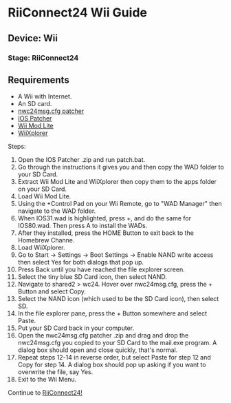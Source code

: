 # RiiConnect24 Wii Guide
## Device: Wii
### Stage: RiiConnect24

## Requirements
- A Wii with Internet.
- An SD card.
- [nwc24msg.cfg patcher](https://riiconnect24.net/wiimail/nwc24msg/Windows.zip)
- [IOS Patcher](https://github.com/RiiConnect24/IOS-Patcher/releases)
- [Wii Mod Lite](https://github.com/RiiConnect24/Wii-Mod-Lite/releases)
- [WiiXplorer](https://riiconnect24.net/wiimail/WiiXplorer.zip)

Steps:
1. Open the IOS Patcher .zip and run patch.bat.
2. Go through the instructions it gives you and then copy the WAD folder to your SD Card.
3. Extract Wii Mod Lite and WiiXplorer then copy them to the apps folder on your SD Card.
4. Load Wii Mod Lite.
5. Using the +Control Pad on your Wii Remote, go to "WAD Manager" then navigate to the WAD folder.
6. When IOS31.wad is highlighted, press +, and do the same for IOS80.wad. Then press A to install the WADs.
7. After they installed, press the HOME Button to exit back to the Homebrew Channe.
8. Load WiiXplorer.
9. Go to Start -> Settings -> Boot Settings -> Enable NAND write access then select Yes for both dialogs that pop up.
10. Press Back until you have reached the file explorer screen.
11. Select the tiny blue SD Card icon, then select NAND.
12. Navigate to shared2 > wc24. Hover over nwc24msg.cfg, press the + Button and select Copy.
13. Select the NAND icon (which used to be the SD Card icon), then select SD.
14. In the file explorer pane, press the + Button somewhere and select Paste.
15. Put your SD Card back in your computer.
16. Open the nwc24msg.cfg patcher .zip and drag and drop the nwc24msg.cfg you copied to your SD Card to the mail.exe program. A dialog box should open and close quickly, that's normal.
17. Repeat steps 12-14 in reverse order, but select Paste for step 12 and Copy for step 14. A dialog box should pop up asking if you want to overwrite the file, say Yes.
18. Exit to the Wii Menu.

<div class="notice">Continue to <a href="RiiConnect24">RiiConnect24!</a></div>
